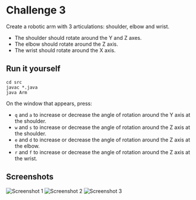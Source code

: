 Challenge 3
===========

Create a robotic arm with 3 articulations: shoulder, elbow and wrist.

* The shoulder should rotate around the Y and Z axes.
* The elbow should rotate around the Z axis.
* The wrist should rotate around the X axis.

Run it yourself
---------------

    cd src
    javac *.java
    java Arm
    
On the window that appears, press:

* `q` and `a` to increase or decrease the angle of rotation around the Y axis at the shoulder.
* `w` and `s` to increase or decrease the angle of rotation around the Z axis at the shoulder.
* `e` and `d` to increase or decrease the angle of rotation around the Z axis at the elbow.
* `r` and `f` to increase or decrease the angle of rotation around the Z axis at the wrist.

Screenshots
-----------

![Screenshot 1](https://github.com/andmej/computer_graphics_challenges/blob/master/challenge3/shots/1.png?raw=true)
![Screenshot 2](https://github.com/andmej/computer_graphics_challenges/blob/master/challenge3/shots/2.png?raw=true)
![Screenshot 3](https://github.com/andmej/computer_graphics_challenges/blob/master/challenge3/shots/3.png?raw=true)